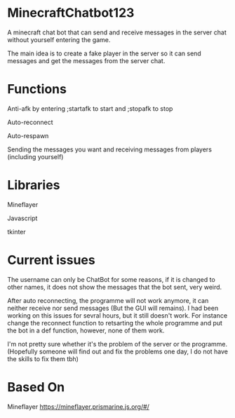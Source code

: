 # MinecraftChatbot123
A minecraft chat bot that can send and receive messages in the server chat without yourself entering the game.      
        
The main idea is to create a fake player in the server so it can send messages and get the messages from the server chat.

# Functions
Anti-afk by entering ;startafk to start and ;stopafk to stop        
        
Auto-reconnect      
        
Auto-respawn        
        
Sending the messages you want and receiving messages from players (including yourself)

# Libraries
Mineflayer      
        
Javascript      
        
tkinter             

# Current issues
The username can only be ChatBot for some reasons, if it is changed to other names, it does not show the messages that the bot sent, very weird.       
        
After auto reconnecting, the programme will not work anymore, it can neither receive nor send messages (But the GUI will remains). I had been working on this issues for sevral hours, but it still doesn't work. For instance change the reconnect function to retsarting the whole programme and put the bot in a def function, however, none of them work.
        
I'm not pretty sure whether it's the problem of the server or the programme. (Hopefully someone will find out and fix the problems one day, I do not have the skills to fix them tbh)

# Based On
Mineflayer  https://mineflayer.prismarine.js.org/#/
